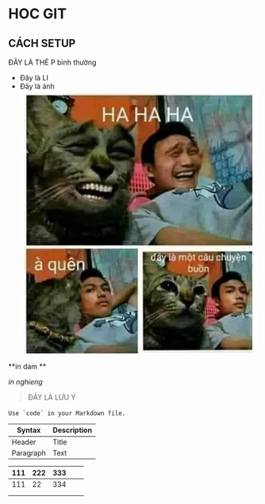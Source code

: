 # HOC GIT 


 ## CÁCH SETUP
 ĐÂY LÀ THẺ P bình thường
 - Đây là LI
 - Đây là ảnh
 ![Đây là ảnh](./anh.jpg)

 **in dam **

*in nghieng*
> ĐÂY LÀ LƯU Ý

``Use `code` in your Markdown file.``

| Syntax      | Description |
| ----------- | ----------- |
| Header      | Title       |
| Paragraph   | Text        |

| 111 | 222 | 333 |   |   |
|-----|-----|-----|---|---|
| 111 | 22  | 334 |   |   |
|     |     |     |   |   |
|     |     |     |   |   |